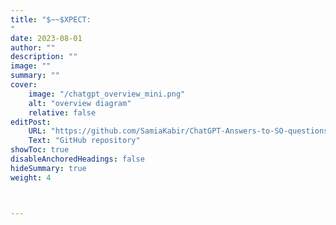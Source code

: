 ```yaml
---
title: "$~~$XPECT:
"
date: 2023-08-01
author: ""
description: ""
image: ""
summary: ""
cover:
    image: "/chatgpt_overview_mini.png"
    alt: "overview diagram"
    relative: false
editPost:
    URL: "https://github.com/SamiaKabir/ChatGPT-Answers-to-SO-questions"
    Text: "GitHub repository"
showToc: true
disableAnchoredHeadings: false
hideSummary: true
weight: 4



---
```

